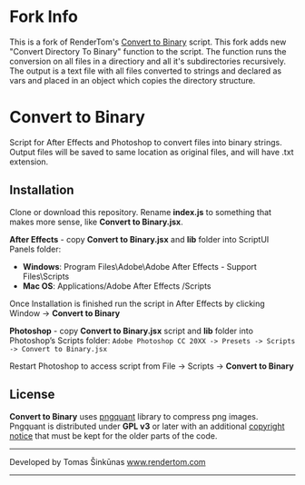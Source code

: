# Fork Info
This is a fork of RenderTom's [Convert to Binary](https://bitbucket.org/rendertom/convert-to-binary/src/master/) script. This fork adds new "Convert Directory To Binary" function to the script. The function runs the conversion on all files in a directiory and all it's subdirectories recursively. The output is a text file with all files converted to strings and declared as vars and placed in an object which copies the directory structure.

# Convert to Binary #

Script for After Effects and Photoshop to convert files into binary strings. Output files will be saved to same location as original files, and will have .txt extension.

## Installation ##

Clone or download this repository. Rename **index.js** to something that makes more sense, like **Convert to Binary.jsx**.

**After Effects** - copy **Convert to Binary.jsx** and **lib** folder into ScriptUI Panels folder:

* **Windows**: Program Files\Adobe\Adobe After Effects <version>\- Support Files\Scripts
* **Mac OS**: Applications/Adobe After Effects <version>/Scripts

Once Installation is finished run the script in After Effects by clicking Window -> **Convert to Binary**

**Photoshop** - copy **Convert to Binary.jsx** script and **lib** folder into Photoshop’s Scripts folder: ```Adobe Photoshop CC 20XX -> Presets -> Scripts -> Convert to Binary.jsx```

Restart Photoshop to access script from File -> Scripts -> **Convert to Binary**

## License ##

**Convert to Binary** uses [pngquant](https://github.com/kornelski/pngquant) library to compress png images. Pngquant is distributed under **GPL v3** or later with an additional [copyright notice](https://github.com/kornelski/pngquant/blob/master/COPYRIGHT) that must be kept for the older parts of the code.

---------

Developed by Tomas Šinkūnas
www.rendertom.com

---------